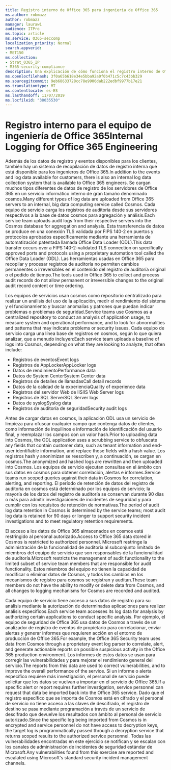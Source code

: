 ```yaml
---
title: Registro interno de Office 365 para ingeniería de Office 365
ms.author: robmazz
author: robmazz
manager: laurawi
audience: ITPro
ms.topic: article
ms.service: O365-seccomp
localization_priority: Normal
search.appverid:
- MET150
ms.collection:
- Strat_O365_IP
- M365-security-compliance
description: Una explicación de cómo funciona el registro interno de Office 365 Engineering Teams.
ms.openlocfilehash: 3f0a65b618e34e5bba92a0f0b471c5c7c43bb329
ms.sourcegitcommit: 9eb68633728cc78e9906dab222edbf9977b17e21
ms.translationtype: MT
ms.contentlocale: es-ES
ms.lasthandoff: 11/07/2019
ms.locfileid: "38035530"
---
```

# <a name="internal-logging-for-office-365-engineering"></a><span data-ttu-id="b4b63-103">Registro interno para el equipo de ingeniería de Office 365</span><span class="sxs-lookup"><span data-stu-id="b4b63-103">Internal Logging for Office 365 Engineering</span></span>

<span data-ttu-id="b4b63-104">Además de los datos de registro y eventos disponibles para los clientes, también hay un sistema de recopilación de datos de registro interna que está disponible para los ingenieros de Office 365.</span><span class="sxs-lookup"><span data-stu-id="b4b63-104">In addition to the events and log data available for customers, there is also an internal log data collection system that is available to Office 365 engineers.</span></span> <span data-ttu-id="b4b63-105">Se cargan muchos tipos diferentes de datos de registro de los servidores de Office 365 en un servicio informático interno de gran tamaño denominado cosmos.</span><span class="sxs-lookup"><span data-stu-id="b4b63-105">Many different types of log data are uploaded from Office 365 servers to an internal, big data computing service called Cosmos.</span></span> <span data-ttu-id="b4b63-106">Cada equipo de servicio carga los registros de auditoría desde sus servidores respectivos a la base de datos cosmos para agregación y análisis.</span><span class="sxs-lookup"><span data-stu-id="b4b63-106">Each service team uploads audit logs from their respective servers into the Cosmos database for aggregation and analysis.</span></span> <span data-ttu-id="b4b63-107">Esta transferencia de datos se produce en una conexión TLS validada por FIPS 140-2 en puertos y protocolos aprobados específicamente mediante una herramienta de automatización patentada llamada Office Data Loader (ODL).</span><span class="sxs-lookup"><span data-stu-id="b4b63-107">This data transfer occurs over a FIPS 140-2-validated TLS connection on specifically approved ports and protocols using a proprietary automation tool called the Office Data Loader (ODL).</span></span> <span data-ttu-id="b4b63-108">Las herramientas usadas en Office 365 para recopilar y procesar registros de auditoría no permiten cambios permanentes o irreversibles en el contenido del registro de auditoría original o el pedido de tiempo.</span><span class="sxs-lookup"><span data-stu-id="b4b63-108">The tools used in Office 365 to collect and process audit records do not allow permanent or irreversible changes to the original audit record content or time ordering.</span></span>

<span data-ttu-id="b4b63-109">Los equipos de servicios usan cosmos como repositorio centralizado para realizar un análisis del uso de la aplicación, medir el rendimiento del sistema y el funcionamiento y buscar anomalías y patrones que puedan indicar problemas o problemas de seguridad.</span><span class="sxs-lookup"><span data-stu-id="b4b63-109">Service teams use Cosmos as a centralized repository to conduct an analysis of application usage, to measure system and operational performance, and to look for abnormalities and patterns that may indicate problems or security issues.</span></span> <span data-ttu-id="b4b63-110">Cada equipo de servicio carga una línea base de registros en cosmos, según lo que quiera analizar, que a menudo incluyen:</span><span class="sxs-lookup"><span data-stu-id="b4b63-110">Each service team uploads a baseline of logs into Cosmos, depending on what they are looking to analyze, that often include:</span></span>

- <span data-ttu-id="b4b63-111">Registros de eventos</span><span class="sxs-lookup"><span data-stu-id="b4b63-111">Event logs</span></span>
- <span data-ttu-id="b4b63-112">Registros de AppLocker</span><span class="sxs-lookup"><span data-stu-id="b4b63-112">AppLocker logs</span></span>
- <span data-ttu-id="b4b63-113">Datos de rendimiento</span><span class="sxs-lookup"><span data-stu-id="b4b63-113">Performance data</span></span>
- <span data-ttu-id="b4b63-114">Datos de System Center</span><span class="sxs-lookup"><span data-stu-id="b4b63-114">System Center data</span></span>
- <span data-ttu-id="b4b63-115">Registros de detalles de llamadas</span><span class="sxs-lookup"><span data-stu-id="b4b63-115">Call detail records</span></span>
- <span data-ttu-id="b4b63-116">Datos de la calidad de la experiencia</span><span class="sxs-lookup"><span data-stu-id="b4b63-116">Quality of experience data</span></span>
- <span data-ttu-id="b4b63-117">Registros del servidor Web de IIS</span><span class="sxs-lookup"><span data-stu-id="b4b63-117">IIS Web Server logs</span></span>
- <span data-ttu-id="b4b63-118">Registros de SQL Server</span><span class="sxs-lookup"><span data-stu-id="b4b63-118">SQL Server logs</span></span>
- <span data-ttu-id="b4b63-119">Datos de syslog</span><span class="sxs-lookup"><span data-stu-id="b4b63-119">Syslog data</span></span>
- <span data-ttu-id="b4b63-120">Registros de auditoría de seguridad</span><span class="sxs-lookup"><span data-stu-id="b4b63-120">Security audit logs</span></span>

<span data-ttu-id="b4b63-121">Antes de cargar datos en cosmos, la aplicación ODL usa un servicio de limpieza para ofuscar cualquier campo que contenga datos de clientes, como información de inquilinos e información de identificación del usuario final, y reemplazar los campos con un valor hash.</span><span class="sxs-lookup"><span data-stu-id="b4b63-121">Prior to uploading data into Cosmos, the ODL application uses a scrubbing service to obfuscate any fields that contain customer data, such as tenant information and end-user identifiable information, and replace those fields with a hash value.</span></span> <span data-ttu-id="b4b63-122">Los registros hash y anonimizan se reescriben y, a continuación, se cargan en cosmos.</span><span class="sxs-lookup"><span data-stu-id="b4b63-122">The anonymized and hashed logs are rewritten and then uploaded into Cosmos.</span></span> <span data-ttu-id="b4b63-123">Los equipos de servicio ejecutan consultas en el ámbito con sus datos en cosmos para obtener correlación, alertas e informes.</span><span class="sxs-lookup"><span data-stu-id="b4b63-123">Service teams run scoped queries against their data in Cosmos for correlation, alerting, and reporting.</span></span> <span data-ttu-id="b4b63-124">El período de retención de datos del registro de auditoría en cosmos está determinado por los equipos de servicio; la mayoría de los datos del registro de auditoría se conservan durante 90 días o más para admitir investigaciones de incidentes de seguridad y para cumplir con los requisitos de retención de normativas.</span><span class="sxs-lookup"><span data-stu-id="b4b63-124">The period of audit log data retention in Cosmos is determined by the service teams; most audit log data is retained for 90 days or longer to support security incident investigations and to meet regulatory retention requirements.</span></span>

<span data-ttu-id="b4b63-125">El acceso a los datos de Office 365 almacenados en cosmos está restringido al personal autorizado.</span><span class="sxs-lookup"><span data-stu-id="b4b63-125">Access to Office 365 data stored in Cosmos is restricted to authorized personnel.</span></span> <span data-ttu-id="b4b63-126">Microsoft restringe la administración de la funcionalidad de auditoría al subconjunto limitado de miembros del equipo de servicio que son responsables de la funcionalidad de auditoría.</span><span class="sxs-lookup"><span data-stu-id="b4b63-126">Microsoft restricts the management of audit functionality to the limited subset of service team members that are responsible for audit functionality.</span></span> <span data-ttu-id="b4b63-127">Estos miembros del equipo no tienen la capacidad de modificar o eliminar datos de Cosmos, y todos los cambios en los mecanismos de registro para cosmos se registran y auditan.</span><span class="sxs-lookup"><span data-stu-id="b4b63-127">These team members do not have the ability to modify or delete data from Cosmos, and all changes to logging mechanisms for Cosmos are recorded and audited.</span></span>

<span data-ttu-id="b4b63-128">Cada equipo de servicio tiene acceso a sus datos de registro para su análisis mediante la autorización de determinadas aplicaciones para realizar análisis específicos.</span><span class="sxs-lookup"><span data-stu-id="b4b63-128">Each service team accesses its log data for analysis by authorizing certain applications to conduct specific analysis.</span></span> <span data-ttu-id="b4b63-129">Por ejemplo, el equipo de seguridad de Office 365 usa datos de Cosmos a través de un analizador de registro de eventos de propietario para correlacionar, enviar alertas y generar informes que requieren acción en el entorno de producción de Office 365.</span><span class="sxs-lookup"><span data-stu-id="b4b63-129">For example, the Office 365 Security team uses data from Cosmos through a proprietary event log parser to correlate, alert, and generate actionable reports on possible suspicious activity in the Office 365 production environment.</span></span> <span data-ttu-id="b4b63-130">Los informes de estos datos se usan para corregir las vulnerabilidades y para mejorar el rendimiento general del servicio.</span><span class="sxs-lookup"><span data-stu-id="b4b63-130">The reports from this data are used to correct vulnerabilities, and to improve the overall performance of the service.</span></span> <span data-ttu-id="b4b63-131">Si un informe o alerta específico requiere más investigación, el personal de servicio puede solicitar que los datos se vuelvan a importar en el servicio de Office 365.</span><span class="sxs-lookup"><span data-stu-id="b4b63-131">If a specific alert or report requires further investigation, service personnel can request that data be imported back into the Office 365 service.</span></span> <span data-ttu-id="b4b63-132">Dado que el registro específico que se importa de Cosmos está en cifrado y el personal de servicio no tiene acceso a las claves de descifrado, el registro de destino se pasa mediante programación a través de un servicio de descifrado que devuelve los resultados con ámbito al personal de servicio autorizado.</span><span class="sxs-lookup"><span data-stu-id="b4b63-132">Since the specific log being imported from Cosmos is in encrypted and service personnel do not have access to decryption keys, the target log is programmatically passed through a decryption service that returns scoped results to the authorized service personnel.</span></span> <span data-ttu-id="b4b63-133">Todas las vulnerabilidades encontradas en este ejercicio se notifican y se escalan con los canales de administración de incidentes de seguridad estándar de Microsoft.</span><span class="sxs-lookup"><span data-stu-id="b4b63-133">Any vulnerabilities found from this exercise are reported and escalated using Microsoft's standard security incident management channels.</span></span>
